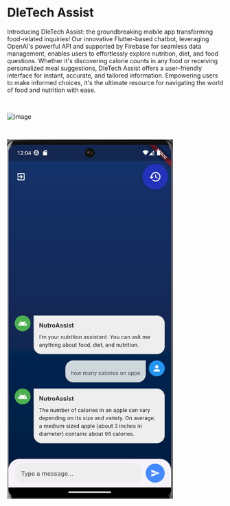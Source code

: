 # DIeTech Assist

Introducing DIeTech Assist: the groundbreaking mobile app transforming food-related inquiries! Our innovative Flutter-based chatbot, leveraging OpenAI's powerful API and supported by Firebase for seamless data management, enables users to effortlessly explore nutrition, diet, and food questions. Whether it's discovering calorie counts in any food or receiving personalized meal suggestions, DIeTech Assist offers a user-friendly interface for instant, accurate, and tailored information. Empowering users to make informed choices, it's the ultimate resource for navigating the world of food and nutrition with ease.

<br/>

![image](https://github.com/MuaadhEsmailT/Chatbot/assets/86142945/64f293e4-812f-47f6-88ee-01a21520064a)


<br/>

![image](https://github.com/MuaadhEsmailT/Chatbot/blob/main/Screenshot%202023-12-24%20120453.png)
